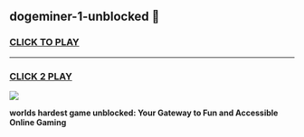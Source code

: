 
## dogeminer-1-unblocked 👋
<h3>
<a href="https://premium.freeplayer.one?title=dogeminer-1-unblocked&ref=14F">CLICK TO PLAY</a></h3>
<hr>

<h3>
<a href="https://premium.freeplayer.one?title=dogeminer-1-unblocked&ref=14F">CLICK 2 PLAY</a>
  
</h3>

<a href="https://premium.freeplayer.one?title=dogeminer-1-unblocked&ref=12F/"><img src="https://clearcache.store/games.png"></a>


**worlds hardest game unblocked: Your Gateway to Fun and Accessible Online Gaming**
